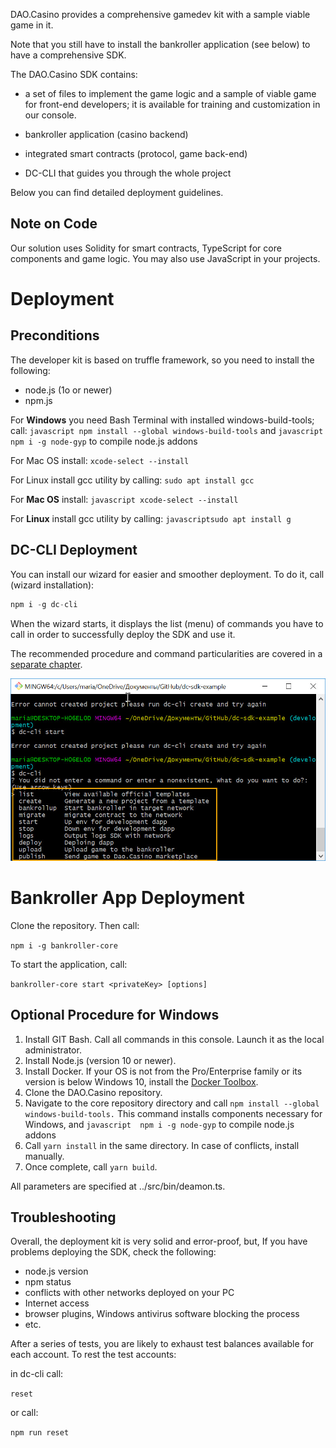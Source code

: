 
DAO.Casino provides a comprehensive gamedev kit with a sample viable game in it. 

Note that you still have to install the bankroller application (see below) to have a comprehensive SDK.

The DAO.Casino SDK contains:
- a set of files to implement the game logic and a sample of viable game for front-end developers; it is available for training and customization in our console.

- bankroller application (casino backend)

- integrated smart contracts (protocol, game back-end)
- DC-CLI that guides you through the whole project

Below you can find detailed deployment guidelines.

## Note on Code
Our solution uses Solidity for smart contracts, TypeScript for core components and game logic. You may also use JavaScript in your projects. 
# Deployment

## Preconditions

The developer kit is based on truffle framework, so you need to install the following:

- node.js (1o or newer)
- npm.js

For **Windows** you need Bash Terminal with installed windows-build-tools; call: ```javascript npm install --global windows-build-tools``` and ```javascript  npm i -g node-gyp``` to compile node.js addons

For Mac OS install: ```xcode-select --install```

For Linux install gcc utility by calling: ```sudo apt install gcc```

For **Mac OS** install: ```javascript xcode-select --install```

For **Linux** install gcc utility by calling: ```javascriptsudo apt install g```

## DC-CLI Deployment 
You can install our wizard for easier and smoother deployment. To do it, call (wizard installation):
```javascript
npm i -g dc-cli
```
When the wizard starts, it displays the list (menu) of commands you have to call in order to successfully deploy the SDK and use it. 

The recommended procedure and command particularities are covered in a [separate chapter](2.2.%20DC-CLI%20and%20Dev%20Environment.md).

![](../Images/dc_cli_menu.jpg)

# Bankroller App Deployment

Clone the repository. Then call:

`npm i -g bankroller-core`

To start the application, call:

``bankroller-core start <privateKey> [options]``

## Optional Procedure for Windows

1. Install GIT Bash. Call all commands in this console. Launch it as the local administrator. 
2. Install Node.js (version 10 or newer).
3. Install Docker. If your OS is not from the Pro/Enterprise family or its version is below Windows 10, install the [Docker Toolbox](https://docs.docker.com/toolbox/overview/#whats-in-the-box).
4. Clone the DAO.Casino repository.
5. Navigate to the core repository directory and call `npm install --global windows-build-tools.` This command installs components necessary for Windows, and ```javascript  npm i -g node-gyp``` to compile node.js addons
6. Call `yarn install` in the same directory. In case of conflicts, install manually.
7. Once complete, call `yarn build`. 

All parameters are specified at ../src/bin/deamon.ts. 

## Troubleshooting 

Overall, the deployment kit is very solid and error-proof, but, If you have problems deploying the SDK, check the following:
- node.js version
- npm status
- conflicts with other networks deployed on your PC
- Internet access
- browser plugins, Windows antivirus software blocking the process
- etc.

After a series of tests, you are likely to exhaust test balances available for each account. To rest the test accounts:

in dc-cli call:

`reset`

or call:

`npm run reset`

